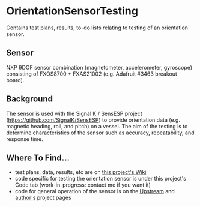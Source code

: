 # OrientationSensorTesting
Contains test plans, results, to-do lists relating to testing of an orientation sensor.

## Sensor
NXP 9DOF sensor combination (magnetometer, accelerometer, gyroscope) consisting of FXOS8700 + FXAS21002 (e.g. Adafruit #3463 breakout board).

## Background
The sensor is used with the Signal K / SensESP project (https://github.com/SignalK/SensESP) to provide orientation data (e.g. magnetic heading, roll, and pitch) on a vessel.
The aim of the testing is to determine characteristics of the sensor such as accuracy, repeatability, and response time.

## Where To Find...
- test plans, data, results, etc are on [this project's Wiki](https://github.com/BjarneBitscrambler/OrientationSensorTesting/wiki)
- code specific for testing the orientation sensor is under this project's Code tab (work-in-progress: contact me if you want it)
- code for general operation of the sensor is on the [Upstream](https://github.com/SignalK/SensESP) and [author's](https://github.com/BjarneBitscrambler/SensESP) project pages
